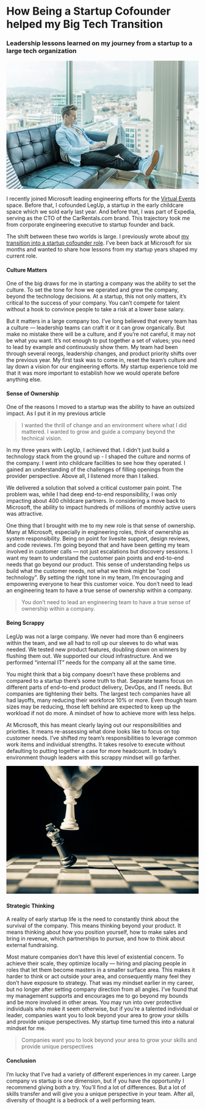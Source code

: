 # How Being a Startup Cofounder helped my Big Tech Transition

### Leadership lessons learned on my journey from a startup to a large tech organization

![Photo by Austin Distel on Unsplash](./images/big-tech-hero.png "Photo by Austin Distel on Unsplash")

I recently joined Microsoft leading engineering efforts for the [Virtual Events](https://www.microsoft.com/en-us/microsoft-teams/virtual-events) space. Before that, I cofounded LegUp, a startup in the early childcare space which we sold early last year. And before that, I was part of Expedia, serving as the CTO of the CarRentals.com brand. This trajectory took me from corporate engineering executive to startup founder and back.

The shift between these two worlds is large. I previously wrote about [my transition into a startup cofounder role](./lessons-learned-from-my-transition-to-startup-cto). I’ve been back at Microsoft for six months and wanted to share how lessons from my startup years shaped my current role.

#### Culture Matters

One of the big draws for me in starting a company was the ability to set the culture. To set the tone for how we operated and grew the company, beyond the technology decisions. At a startup, this not only matters, it’s critical to the success of your company. You can’t compete for talent without a hook to convince people to take a risk at a lower base salary.

But it matters in a large company too. I’ve long believed that every team has a culture — leadership teams can craft it or it can grow organically. But make no mistake there will be a culture, and if you’re not careful, it may not be what you want. It’s not enough to put together a set of values; you need to lead by example and continuously show them. My team had been through several reorgs, leadership changes, and product priority shifts over the previous year. My first task was to come in, reset the team’s culture and lay down a vision for our engineering efforts. My startup experience told me that it was more important to establish how we would operate before anything else.

#### Sense of Ownership

One of the reasons I moved to a startup was the ability to have an outsized impact. As I put it in my previous article

> I wanted the thrill of change and an environment where what I did mattered. I wanted to grow and guide a company beyond the technical vision.

In my three years with LegUp, I achieved that. I didn't just build a technology stack from the ground up - I shaped the culture and norms of the company. I went into childcare facilities to see how they operated. I gained an understanding of the challenges of filling openings from the provider perspective. Above all, I listened more than I talked.

We delivered a solution that solved a critical customer pain point. The problem was, while I had deep end-to-end responsibility, I was only impacting about 400 childcare partners. In considering a move back to Microsoft, the ability to impact hundreds of millions of monthly active users was attractive.

One thing that I brought with me to my new role is that sense of ownership. Many at Microsoft, especially in engineering roles, think of ownership as system responsibility. Being on point for livesite support, design reviews, and code reviews. I’m going beyond that and have been getting my team involved in customer calls — not just escalations but discovery sessions. I want my team to understand the customer pain points and end-to-end needs that go beyond our product. This sense of understanding helps us build what the customer needs, not what we think might be "cool technology". By setting the right tone in my team, I’m encouraging and empowering everyone to hear this customer voice. You don’t need to lead an engineering team to have a true sense of ownership within a company.

> You don’t need to lead an engineering team to have a true sense of ownership within a company.

#### Being Scrappy

LegUp was not a large company. We never had more than 6 engineers within the team, and we all had to roll up our sleeves to do what was needed. We tested new product features, doubling down on winners by flushing them out. We supported our cloud infrastructure. And we performed “internal IT” needs for the company all at the same time.

You might think that a big company doesn’t have these problems and compared to a startup there’s some truth to that. Separate teams focus on different parts of end-to-end product delivery, DevOps, and IT needs. But companies are tightening their belts. The largest tech companies have all had layoffs, many reducing their workforce 10% or more. Even though team sizes may be reducing, those left behind are expected to keep up the workload if not do more. A mindset of how to achieve more with less helps.

At Microsoft, this has meant clearly laying out our responsibilities and priorities. It means re-assessing what done looks like to focus on top customer needs. I’ve shifted my team’s responsibilities to leverage common work items and individual strengths. It takes resolve to execute without defaulting to putting together a case for more headcount. In today’s environment though leaders with this scrappy mindset will go farther.

![Photo by GR Stocks on Unsplash](./images/big-tech-chess.png "Photo by GR Stocks on Unsplash")

#### Strategic Thinking

A reality of early startup life is the need to constantly think about the survival of the company. This means thinking beyond your product. It means thinking about how you position yourself, how to make sales and bring in revenue, which partnerships to pursue, and how to think about external fundraising.

Most mature companies don’t have this level of existential concern. To achieve their scale, they optimize locally — hiring and placing people in roles that let them become masters in a smaller surface area. This makes it harder to think or act outside your area, and consequently many feel they don’t have exposure to strategy. That was my mindset earlier in my career, but no longer after setting company direction from all angles. I’ve found that my management supports and encourages me to go beyond my bounds and be more involved in other areas. You may run into over protective individuals who make it seem otherwise, but if you’re a talented individual or leader, companies want you to look beyond your area to grow your skills and provide unique perspectives. My startup time turned this into a natural mindset for me.

> Companies want you to look beyond your area to grow your skills and provide unique perspectives

#### Conclusion

I’m lucky that I’ve had a variety of different experiences in my career. Large company vs startup is one dimension, but if you have the opportunity I recommend giving both a try. You’ll find a lot of differences. But a lot of skills transfer and will give you a unique perspective in your team. After all, diversity of thought is a bedrock of a well performing team.

<script src="https://utteranc.es/client.js"
        repo="gsdriver/gsdriver.github.io"
        issue-term="pathname"
        theme="github-light"
        crossorigin="anonymous"
        async>
</script>
